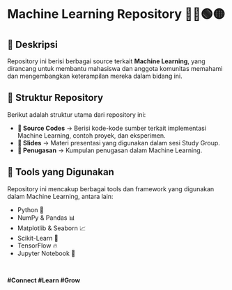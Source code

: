 # Machine Learning Repository 🔴🔵🟢🟡

## 📌 Deskripsi

Repository ini berisi berbagai source terkait **Machine Learning**, yang dirancang untuk membantu mahasiswa dan anggota komunitas memahami dan mengembangkan keterampilan mereka dalam bidang ini.

## 📂 Struktur Repository

Berikut adalah struktur utama dari repository ini:

- **📁 Source Codes** → Berisi kode-kode sumber terkait implementasi Machine Learning, contoh proyek, dan eksperimen.
- **📁 Slides** → Materi presentasi yang digunakan dalam sesi Study Group.
- **📁 Penugasan** → Kumpulan penugasan dalam Machine Learning.

## 🚀 Tools yang Digunakan

Repository ini mencakup berbagai tools dan framework yang digunakan dalam Machine Learning, antara lain:

- Python 🐍
- NumPy & Pandas 📊
- Matplotlib & Seaborn 📈
- Scikit-Learn 🤖
- TensorFlow 🔥
- Jupyter Notebook 📒

<br>

**#Connect #Learn #Grow**
